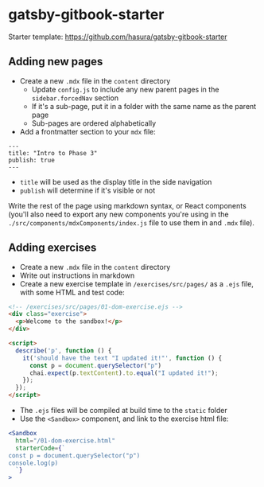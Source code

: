 # gatsby-gitbook-starter

Starter template: https://github.com/hasura/gatsby-gitbook-starter

## Adding new pages

- Create a new `.mdx` file in the `content` directory
  - Update `config.js` to include any new parent pages in the `sidebar.forcedNav` section
  - If it's a sub-page, put it in a folder with the same name as the parent page
  - Sub-pages are ordered alphabetically
- Add a frontmatter section to your `mdx` file:

```
---
title: "Intro to Phase 3"
publish: true
---
```

- `title` will be used as the display title in the side navigation
- `publish` will determine if it's visible or not

Write the rest of the page using markdown syntax, or React components (you'll also need to export any new components you're using in the `./src/components/mdxComponents/index.js` file to use them in and `.mdx` file).

## Adding exercises

- Create a new `.mdx` file in the `content` directory
- Write out instructions in markdown
- Create a new exercise template in `/exercises/src/pages/` as a `.ejs` file, with some HTML and test code:

```html
<!-- /exercises/src/pages/01-dom-exercise.ejs -->
<div class="exercise">
  <p>Welcome to the sandbox!</p>
</div>

<script>
  describe('p', function () {
    it('should have the text "I updated it!"', function () {
      const p = document.querySelector("p")
      chai.expect(p.textContent).to.equal("I updated it!");
    });
  });
</script>
```

- The `.ejs` files will be compiled at build time to the `static` folder
- Use the `<Sandbox>` component, and link to the exercise html file:

```jsx
<Sandbox
  html="/01-dom-exercise.html"
  starterCode={`
const p = document.querySelector("p")
console.log(p)
  `}
>
```
